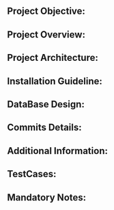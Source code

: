## Project Objective:

## Project Overview:

## Project Architecture:

## Installation Guideline:

## DataBase Design:

## Commits Details:

## Additional Information:

## TestCases:

## Mandatory Notes: